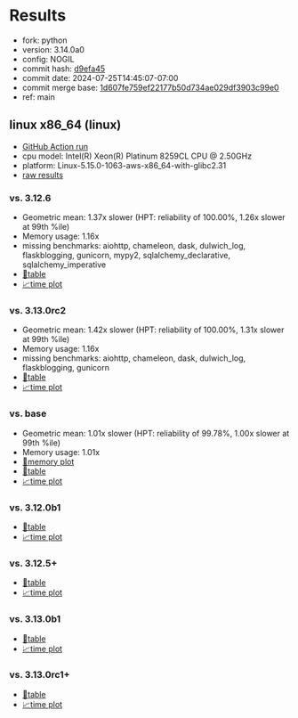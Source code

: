 # Results

- fork: python
- version: 3.14.0a0
- config: NOGIL
- commit hash: [d9efa45](https://github.com/python/cpython/commit/d9efa45)
- commit date: 2024-07-25T14:45:07-07:00
- commit merge base: [1d607fe759ef22177b50d734ae029df3903c99e0](https://github.com/python/cpython/commit/1d607fe759ef22177b50d734ae029df3903c99e0)
- ref: main

## linux x86_64 (linux)

- [GitHub Action run](https://github.com/facebookexperimental/free-threading-benchmarking/actions/runs/10102071203)
- cpu model: Intel(R) Xeon(R) Platinum 8259CL CPU @ 2.50GHz
- platform: Linux-5.15.0-1063-aws-x86_64-with-glibc2.31
- [raw results](bm-20240725-linux-x86_64-python-main-3.14.0a0-d9efa45.json)

### vs. 3.12.6

- Geometric mean: 1.37x slower (HPT: reliability of 100.00%, 1.26x slower at 99th %ile)
- Memory usage: 1.16x
- missing benchmarks: aiohttp, chameleon, dask, dulwich_log, flaskblogging, gunicorn, mypy2, sqlalchemy_declarative, sqlalchemy_imperative
- [📄table](bm-20240725-linux-x86_64-python-main-3.14.0a0-d9efa45-vs-3.12.6.md)
- [📈time plot](bm-20240725-linux-x86_64-python-main-3.14.0a0-d9efa45-vs-3.12.6.svg)

### vs. 3.13.0rc2

- Geometric mean: 1.42x slower (HPT: reliability of 100.00%, 1.31x slower at 99th %ile)
- Memory usage: 1.16x
- missing benchmarks: aiohttp, chameleon, dask, dulwich_log, flaskblogging, gunicorn
- [📄table](bm-20240725-linux-x86_64-python-main-3.14.0a0-d9efa45-vs-3.13.0rc2.md)
- [📈time plot](bm-20240725-linux-x86_64-python-main-3.14.0a0-d9efa45-vs-3.13.0rc2.svg)

### vs. base

- Geometric mean: 1.01x slower (HPT: reliability of 99.78%, 1.00x slower at 99th %ile)
- Memory usage: 1.01x
- [🧠memory plot](bm-20240725-linux-x86_64-python-main-3.14.0a0-d9efa45-vs-base-mem.svg)
- [📄table](bm-20240725-linux-x86_64-python-main-3.14.0a0-d9efa45-vs-base.md)
- [📈time plot](bm-20240725-linux-x86_64-python-main-3.14.0a0-d9efa45-vs-base.svg)

### vs. 3.12.0b1

- [📄table](bm-20240725-linux-x86_64-python-main-3.14.0a0-d9efa45-vs-3.12.0b1.md)
- [📈time plot](bm-20240725-linux-x86_64-python-main-3.14.0a0-d9efa45-vs-3.12.0b1.svg)

### vs. 3.12.5+

- [📄table](bm-20240725-linux-x86_64-python-main-3.14.0a0-d9efa45-vs-3.12.5%2B.md)
- [📈time plot](bm-20240725-linux-x86_64-python-main-3.14.0a0-d9efa45-vs-3.12.5%2B.svg)

### vs. 3.13.0b1

- [📄table](bm-20240725-linux-x86_64-python-main-3.14.0a0-d9efa45-vs-3.13.0b1.md)
- [📈time plot](bm-20240725-linux-x86_64-python-main-3.14.0a0-d9efa45-vs-3.13.0b1.svg)

### vs. 3.13.0rc1+

- [📄table](bm-20240725-linux-x86_64-python-main-3.14.0a0-d9efa45-vs-3.13.0rc1%2B.md)
- [📈time plot](bm-20240725-linux-x86_64-python-main-3.14.0a0-d9efa45-vs-3.13.0rc1%2B.svg)


